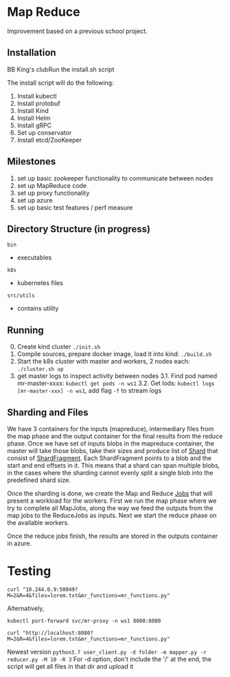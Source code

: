 # Map Reduce

Improvement based on a previous school project.

## Installation

BB King's clubRun the install.sh script

The install script will do the following:

1. Install kubectl
2. Install protobuf
3. Install Kind
4. Install Helm
5. Install gRPC
6. Set up conservator
7. Install etcd/ZooKeeper

## Milestones

1. set up basic zookeeper functionality to communicate between nodes
2. set up MapReduce code
3. set up proxy functionality
4. set up azure
5. set up basic test features / perf measure

## Directory Structure (in progress)

`bin`

- executables

`k8s`

- kubernetes files

`src/utils`

- contains utility

## Running

0. Create kind cluster `./init.sh`
1. Compile sources, prepare docker image, load it into kind: `./build.sh`
2. Start the k8s cluster with master and workers, 2 nodes each: `./cluster.sh up`
3. get master logs to inspect activity between nodes
   3.1. Find pod named mr-master-xxxx: `kubectl get pods -n ws1`
   3.2. Get lods: `kubectl logs [mr-master-xxx] -n ws1`, add flag `-f` to stream logs

## Sharding and Files

We have 3 containers for the inputs (mapreduce), intermediary files from the map phase and the output container for the final results from the reduce phase.
Once we have set of inputs blobs in the mapreduce container, the master will take those blobs, take their sizes and produce list of [Shard](../workshop1-c/src/master/models/shards.h) that consist of [ShardFragment](../workshop1-c/src/master/models/shards.h). Each ShardFragment points to a blob and the start and end offsets in it. This means that a shard can span multiple blobs, in the cases where the sharding cannot evenly split a single blob into the predefined shard size.

Once the sharding is done, we create the Map and Reduce [Jobs](../workshop1-c/src/master/models/jobs.h) that will present a workload for the workers. First we run
the map phase where we try to complete all MapJobs, along the way we feed the outputs from the map jobs to the ReduceJobs as inputs. Next we start the reduce phase on the available workers.

Once the reduce jobs finish, the results are stored in the outputs container in azure.

# Testing

`curl "10.244.0.9:50049?M=2&R=4&files=lorem.txt&mr_functions=mr_functions.py"`

Alternatively,

`kubectl port-forward svc/mr-proxy -n ws1 8080:8080`

`curl "http://localhost:8080?M=2&R=4&files=lorem.txt&mr_functions=mr_functions.py"`

Newest version
`python3.7 user_client.py -d folder -m mapper.py -r reducer.py -M 10 -R 3`
For -d option, don't include the '/' at the end, the script will get all files in that dir and upload it
